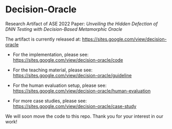 # Decision-Oracle
Research Artifact of ASE 2022 Paper: *Unveiling the Hidden Defection of DNN Testing with Decision-Based Metamorphic Oracle*

The artifact is currently released at: https://sites.google.com/view/decision-oracle

- For the implementation, please see: https://sites.google.com/view/decision-oracle/code

- For the teaching material, please see: https://sites.google.com/view/decision-oracle/guideline

- For the human evaluation setup, please see: https://sites.google.com/view/decision-oracle/human-evaluation

- For more case studies, please see: https://sites.google.com/view/decision-oracle/case-study

We will soon move the code to this repo.
Thank you for your interest in our work!
